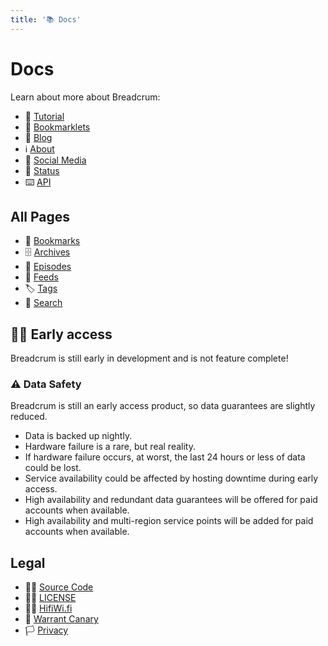 ```yaml
---
title: '📚 Docs'
---
```


# Docs

Learn about more about Breadcrum:

- 🔰 [Tutorial](./tutorial/)
- 📑 [Bookmarklets](./bookmarklets/)
- 📜 [Blog](/blog/)
- ℹ️ [About](/about/)
- 🙊 [Social Media](./social/)
- 🚦 [Status](https://status.breadcrum.net/)
- ⌨️ [API](/openapi)

## All Pages

- 🔖 [Bookmarks](/bookmarks/)
- 🗄️ [Archives](/archives/)
- 📼 [Episodes](/episodes/)
- 📡 [Feeds](/feeds/)
- 🏷️ [Tags](/tags/)
- 🔎 [Search](/search/bookmarks)

## 👷‍♂️ Early access

Breadcrum is still early in development and is not feature complete!

### ⚠️ Data Safety

Breadcrum is still an early access product, so data guarantees are slightly reduced.

- Data is backed up nightly.
- Hardware failure is a rare, but real reality.
- If hardware failure occurs, at worst, the last 24 hours or less of data could be lost.
- Service availability could be affected by hosting downtime during early access.
- High availability and redundant data guarantees will be offered for paid accounts when available.
- High availability and multi-region service points will be added for paid accounts when available.

## Legal

- 🧙‍♂️ [Source Code](https://github.com/hifiwi-fi/breadcrum.net/)
- 👨‍⚖️ [LICENSE](https://github.com/hifiwi-fi/breadcrum.net/blob/master/LICENSE)
- 👨‍💼 [HifiWi.fi](https://hifiwi.fi)
- 🦜 [Warrant Canary](./canary/)
- 🏳️ [Privacy](./privacy/)
